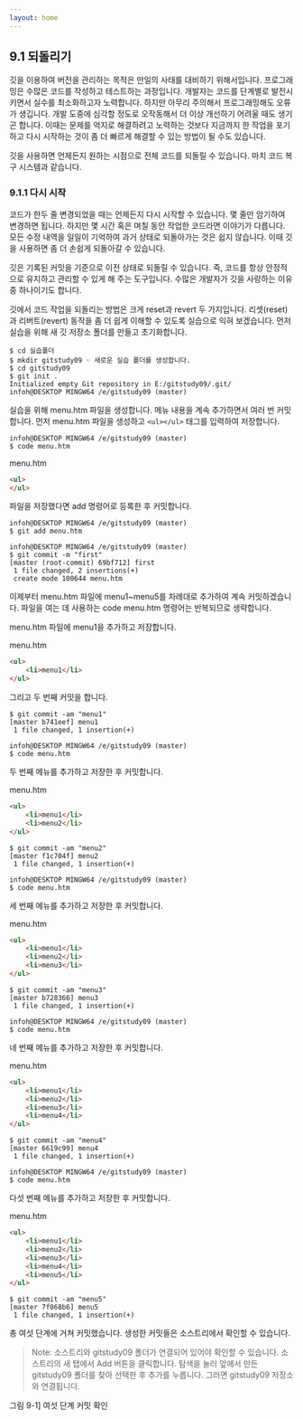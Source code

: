 ```yaml
---
layout: home
---
```

## 9.1 되돌리기
깃을 이용하여 버전을 관리하는 목적은 만일의 사태를 대비하기 위해서입니다. 프로그래밍은 수많은 코드를 작성하고 테스트하는 과정입니다. 개발자는 코드를 단계별로 발전시키면서 실수를 최소화하고자 노력합니다. 하지만 아무리 주의해서 프로그래밍해도 오류가 생깁니다. 개발 도중에 심각할 정도로 오작동해서 더 이상 개선하기 어려울 때도 생기곤 합니다. 이때는 문제를 억지로 해결하려고 노력하는 것보다 지금까지 한 작업을 포기하고 다시 시작하는 것이 좀 더 빠르게 해결할 수 있는 방법이 될 수도 있습니다.  

깃을 사용하면 언제든지 원하는 시점으로 전체 코드를 되돌릴 수 있습니다. 마치 코드 복구 시스템과 같습니다.  

### 9.1.1 다시 시작
코드가 한두 줄 변경되었을 때는 언제든지 다시 시작할 수 있습니다. 몇 줄만 암기하여 변경하면 됩니다. 하지만 몇 시간 혹은 며칠 동안 작업한 코드라면 이야기가 다릅니다. 모든 수정 내역을 일일이 기억하여 과거 상태로 되돌아가는 것은 쉽지 않습니다. 이때 깃을 사용하면 좀 더 손쉽게 되돌아갈 수 있습니다.  

깃은 기록된 커밋을 기준으로 이전 상태로 되돌릴 수 있습니다. 즉, 코드를 항상 안정적으로 유지하고 관리할 수 있게 해 주는 도구입니다. 수많은 개발자가 깃을 사랑하는 이유 중 하나이기도 합니다.  

깃에서 코드 작업을 되돌리는 방법은 크게 reset과 revert 두 가지입니다. 리셋(reset)과 리버트(revert) 동작을 좀 더 쉽게 이해할 수 있도록 실습으로 익혀 보겠습니다. 먼저 실습을 위해 새 깃 저장소 폴더를 만들고 초기화합니다.  

```
$ cd 실습폴더
$ mkdir gitstudy09 ☜ 새로운 실습 폴더를 생성합니다.
$ cd gitstudy09
$ git init .
Initialized empty Git repository in E:/gitstudy09/.git/
infoh@DESKTOP MINGW64 /e/gitstudy09 (master)

```

실습을 위해 menu.htm 파일을 생성합니다. 메뉴 내용을 계속 추가하면서 여러 번 커밋합니다. 먼저 menu.htm 파일을 생성하고 `<ul></ul>` 태그를 입력하여 저장합니다.  

```
infoh@DESKTOP MINGW64 /e/gitstudy09 (master)
$ code menu.htm
```

menu.htm
```html
<ul>
</ul>
```
 

파일을 저장했다면 add 명령어로 등록한 후 커밋합니다.

```
infoh@DESKTOP MINGW64 /e/gitstudy09 (master)
$ git add menu.htm

infoh@DESKTOP MINGW64 /e/gitstudy09 (master)
$ git commit -m "first"
[master (root-commit) 69bf712] first
 1 file changed, 2 insertions(+)
 create mode 100644 menu.htm

```

이제부터 menu.htm 파일에 menu1~menu5를 차례대로 추가하여 계속 커밋하겠습니다. 파일을 여는 데 사용하는 code menu.htm 명령어는 반복되므로 생략합니다.  

menu.htm 파일에 menu1을 추가하고 저장합니다.  

menu.htm
```html
<ul>
    <li>menu1</li>
</ul>
```
 

그리고 두 번째 커밋을 합니다.  
```
$ git commit -am "menu1"
[master b741eef] menu1
 1 file changed, 1 insertion(+)

infoh@DESKTOP MINGW64 /e/gitstudy09 (master)
$ code menu.htm

```

두 번째 메뉴를 추가하고 저장한 후 커밋합니다.  

menu.htm
```html
<ul>
    <li>menu1</li>
    <li>menu2</li>
</ul>

```
 

```
$ git commit -am "menu2"
[master f1c704f] menu2
 1 file changed, 1 insertion(+)

infoh@DESKTOP MINGW64 /e/gitstudy09 (master)
$ code menu.htm

```

세 번째 메뉴를 추가하고 저장한 후 커밋합니다.  

menu.htm
```html
<ul>
    <li>menu1</li>
    <li>menu2</li>
    <li>menu3</li>
</ul>

```
 
```
$ git commit -am "menu3"
[master b728366] menu3
 1 file changed, 1 insertion(+)

infoh@DESKTOP MINGW64 /e/gitstudy09 (master)
$ code menu.htm

```

네 번째 메뉴를 추가하고 저장한 후 커밋합니다.  

menu.htm
```html
<ul>
    <li>menu1</li>
    <li>menu2</li>
    <li>menu3</li>
    <li>menu4</li>
</ul>
```
 

 
```
$ git commit -am "menu4"
[master 6619c99] menu4
 1 file changed, 1 insertion(+)

infoh@DESKTOP MINGW64 /e/gitstudy09 (master)
$ code menu.htm

```

다섯 번째 메뉴를 추가하고 저장한 후 커밋합니다.  

menu.htm
```html
<ul>
    <li>menu1</li>
    <li>menu2</li>
    <li>menu3</li>
    <li>menu4</li>
    <li>menu5</li>
</ul>
```
 
```
$ git commit -am "menu5"
[master 7f068b6] menu5
 1 file changed, 1 insertion(+)

```

총 여섯 단계에 거쳐 커밋했습니다. 생성한 커밋들은 소스트리에서 확인할 수 있습니다.  

>Note: 소스트리와 gitstudy09 폴더가 연결되어 있어야 확인할 수 있습니다. 소스트리의 새 탭에서 Add 버튼을 클릭합니다. 탐색을 눌러 앞에서 만든 gitstudy09 폴더를 찾아 선택한 후 추가를 누릅니다. 그러면 gitstudy09 저장소와 연결됩니다.  


그림 9-1] 여섯 단계 커밋 확인


<br><br>